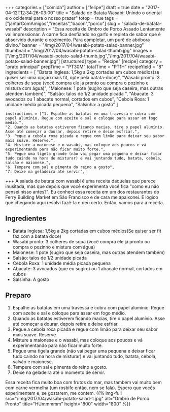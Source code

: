 +++
categories = ["comida"]
author = ["felipe"]
draft = true
date = "2017-04-12T12:34:26-03:00"
title = "Salada de Batata Wasabi: Unindo o oriental e o ocidental para o nosso prazer"
totop = true
tags = ["jantarComAmigos","receitas","bacon","porco"]
slug = "salada-de-batata-wasabi"
description = "Essa receita de Ombro de Porco Assado Lentamente vai impressionar. A carne fica desfiando no garfo e repleta de sabor que é absorvido durante o cozimento. Para completar, um purê de abóbora divino."
banner = "/img/2017/04/wasabi-potato-salad-banner.jpg"
thumbnail = "/img/2017/04/wasabi-potato-salad-thumb.jpg"
images = ["/img/2017/04/wasabi-potato-salad-thumb.jpg","/img/2017/04/wasabi-potato-salad-banner.jpg"]
[structured]
    type = "Recipe"
[recipe]
    category = "prato principal"
    prepTime = "PT30M"
    totalTime = "PT1H"
    recipeYield = "8"
    ingredients = [ "Batata inglesa: 1,5kg a 2kg cortadas em cubos médios(se quiser ser uma opção mais fit, opte pela batata-doce)",
    "Wasabi pronto: 3 colheres de sopa (você compra ele já pronto ou compra o pozinho e mistura com água)",
    "Maionese: 1 pote (sugiro que seja caseira, mas outras atendem também)",
    "Salsão: talos de 1/2 unidade picada ",
    "Abacate: 3 avocados ou 1 abacate normal, cortados em cubos",
    "Cebola Roxa: 1 unidade média picada pequena",
    "Salsinha: a gosto" ]

    instructions = ["1. Espalhe as batatas em uma travessa e cubra com papel alumínio. Regue com azeite e sal e coloque para assar em fogo médio.",
    "2. Quando as batatas estiverem ficando macias, tire o papel alumínio. Asse até começar a dourar, depois retire e deixe esfriar.",
    "3. Pegue a cebola roxa picada e regue com limão para deixar seu sabor mais suave. Reserve.",
    "4. Misture a maionese e o wasabi, mas coloque aos poucos e vá experimentando para não ficar muito forte.",
    "5. Pegue uma tigela grande (não vai pegar uma pequena e deixar ficar tudo caindo na hora de misturar) e vai juntando tudo, batata, cebola, salsão e maionese.",
    "6. Tempere com sal e pimenta do reino a gosto",
    "7. Deixe na geladeira até servir",]
+++
A salada de batata com wasabi é uma receita daquelas que parece inusitada, mas que depois que você experimenta você fica "como eu não pensei nisso antes?". Eu conheci essa receita em um dos restaurantes do Ferry Building Market em São Francisco e de cara me apaixonei. E lógico que chegando aqui resolvi fazê-la e deu certo.
Então, vamos para a receita.

## Ingredientes

- Batata Inglesa: 1,5kg a 2kg cortadas em cubos médios(Se quiser ser fit faz com a batata doce)
- Wasabi pronto: 3 colheres de sopa (você compra ele já pronto ou compra o pozinho e mistura com água)
- Maionese: 1 pote (sugiro que seja caseira, mas outras atendem também)
- Salsão: talos de 1/2 unidade picada
- Cebola Roxa: 1 unidade média picada pequena
- Abacate: 3 avocados (que eu sugiro) ou 1 abacate normal, cortados em cubos
- Salsinha: A gosto

## Preparo

1. Espalhe as batatas em uma travessa e cubra com papel alumínio. Regue com azeite e sal e coloque para assar em fogo médio.
2. Quando as batatas estiverem ficando macias, tire o papel alumínio. Asse até começar a dourar, depois retire e deixe esfriar.
3. Pegue a cebola roxa picada e regue com limão para deixar seu sabor mais suave. Reserve.
4. Misture a maionese e o wasabi, mas coloque aos poucos e vá experimentando para não ficar muito forte.
5. Pegue uma tigela grande (não vai pegar uma pequena e deixar ficar tudo caindo na hora de misturar) e vai juntando tudo, batata, cebola, salsão e maionese.
6. Tempere com sal e pimenta do reino a gosto.
7. Deixe na geladeira até o momento de servir.

Essa receita fica muito boa com frutos do mar, mas também vai muito bem com carne vermelha (um rosbife então, nem se fala). Espero que vocês experimentem e, se gostarem, me contem.
{{% img-full src="/img/2017/04/wasabi-potato-salad-1.jpg" alt="Ombro de Porco Pronto" title="HUmmmmm"  height="800" width="800" %}}
